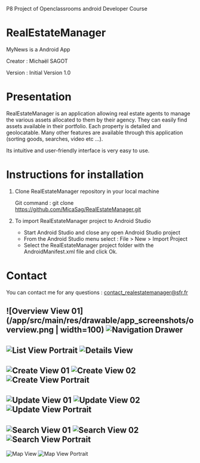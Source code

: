  P8 Project of Openclassrooms android Developer Course

# RealEstateManager

MyNews is a Android App

Creator : Michaël SAGOT

Version : Initial Version 1.0


# Presentation

RealEstateManager is an application allowing real estate agents to manage the various assets
allocated to them by their agency.
They can easily find assets available in their portfolio. Each property is detailed and geolocatable.
Many other features are available through this application (sorting goods, searches, video etc ...).


Its intuitive and user-friendly interface is very easy to use.



# Instructions for installation


1. Clone RealEstateManager repository in your local machine

    Git command : git clone https://github.com/MicaSag/RealEstateManager.git


2. To import RealEstateManager project to Android Studio

	* Start Android Studio and close any open Android Studio project
	* From the Android Studio menu select : File > New > Import Project
	* Select the RealEstateManager project folder with the AndroidManifest.xml file and click Ok.



# Contact

You can contact me for any questions : contact_realestatemanager@sfr.fr

![Overview View 01](/app/src/main/res/drawable/app_screenshots/overview.png | width=100)
![Navigation Drawer](/app/src/main/res/drawable/app_screenshots/navigation_drawer.png)
---------------------------------------------------------------------
![List View Portrait](/app/src/main/res/drawable/app_screenshots/list_view_p.png)
![Details View](/app/src/main/res/drawable/app_screenshots/details_view_p.png)
---------------------------------------------------------------------
![Create View 01](/app/src/main/res/drawable/app_screenshots/create_view_01.png)
![Create View 02](/app/src/main/res/drawable/app_screenshots/create_view_02.png)
![Create View Portrait](/app/src/main/res/drawable/app_screenshots/create_view_p.png)
---------------------------------------------------------------------
![Update View 01](/app/src/main/res/drawable/app_screenshots/update_view_01.png)
![Update View 02](/app/src/main/res/drawable/app_screenshots/update_view_02.png)
![Update View Portrait](/app/src/main/res/drawable/app_screenshots/update_view_p.png)
---------------------------------------------------------------------
![Search View 01](/app/src/main/res/drawable/app_screenshots/search_view_01.png)
![Search View 02](/app/src/main/res/drawable/app_screenshots/search_view_02.png)
![Search View Portrait](/app/src/main/res/drawable/app_screenshots/search_view_02_p.png)
---------------------------------------------------------------------
![Map View](/app/src/main/res/drawable/app_screenshots/map_view.png)
![Map View Portrait](/app/src/main/res/drawable/app_screenshots/map_view_p.png)
